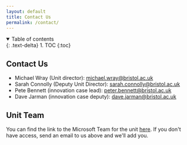```yaml
---
layout: default
title: Contact Us
permalink: /contact/
---
```


<details open markdown="block">
<summary>
Table of contents
</summary>
{: .text-delta}
1. TOC
{:toc}
</details>

## Contact Us

* Michael Wray (Unit director): [michael.wray@bristol.ac.uk](mailto:michael.wray@bristol.ac.uk)
* Sarah Connolly (Deputy Unit Director): [sarah.connolly@bristol.ac.uk](mailto:sarah.connolly@bristol.ac.uk)
* Pete Bennett (innovation case lead): [peter.bennett@bristol.ac.uk](mailto:peter.bennett@bristol.ac.uk)
* Dave Jarman (innovation case deputy): [dave.jarman@bristol.ac.uk](mailto:dave.jarman@bristol.ac.uk)


## Unit Team

You can find the link to the Microsoft Team for the unit
[here](https://teams.microsoft.com/l/team/19%3aSst-jrlaXQ1z1D17zowx-nSBNGlf87ZrtTPLpl2mHEo1%40thread.tacv2/conversations?groupId=ac697083-81ce-41c7-b24d-208e0b33095b&tenantId=b2e47f30-cd7d-4a4e-a5da-b18cf1a4151b).
If you don't have access, send an email to us above and we'll add you.
